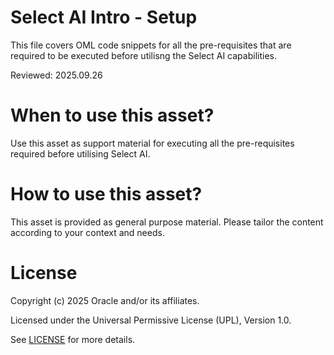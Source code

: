 # Select AI Intro - Setup
 
This file covers OML code snippets for all the pre-requisites that are required to be executed before utilisng the Select AI capabilities.

Reviewed: 2025.09.26
 

# When to use this asset?

Use this asset as support material for executing all the pre-requisites required before utilising Select AI.


# How to use this asset?

This asset is provided as general purpose material. Please tailor the content according to your context and needs.


# License
 
Copyright (c) 2025 Oracle and/or its affiliates.
 
Licensed under the Universal Permissive License (UPL), Version 1.0.
 
See [LICENSE](https://github.com/oracle-devrel/technology-engineering/blob/main/LICENSE) for more details.
